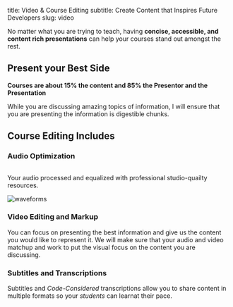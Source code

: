 title: Video & Course Editing
subtitle: Create Content that Inspires Future Developers
slug: video

No matter what you are trying to teach, having **concise, accessible, and content rich presentations** can help your courses stand out amongst the rest.


## Present your Best Side
**Courses are about 15% the content and 85% the Presentor and the Presentation**

While you are discussing amazing topics of information, I will ensure that you are presenting the information is digestible chunks.


## Course Editing Includes

### Audio Optimization
<div classs="columns">
<div class="column is-one-half box">
	<p>Your audio processed and equalized with professional studio-quailty resources.</p>
</div>
<div class="column is-one-half">
	<img alt="waveforms" src="https://s3-us-west-2.amazonaws.com/kjaymiller/images/waveforms.jpg">
</div>

### Video Editing and Markup
You can focus on presenting the best information and give us the content you would like to represent it. We will make sure that your audio and video matchup and work to put the visual focus on the content you are discussing.

### Subtitles and Transcriptions
Subtitles and _Code-Considered_ transcriptions allow you to share content in multiple formats so your _students_ can learnat their pace.
